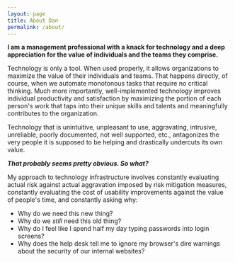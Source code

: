 ```yaml
---
layout: page
title: About Dan
permalink: /about/
---
```


**I am a management professional with a knack for technology and a deep appreciation for the value of individuals and the teams they comprise.**

Technology is only a tool. When used properly, it allows organizations to maximize the value of their individuals and teams. That happens directly, of course, when we automate monotonous tasks that require no critical thinking. Much more importantly, well-implemented technology improves individual productivity and satisfaction by maximizing the portion of each person's work that taps into their unique skills and talents and meaningfully contributes to the organization.

Technology that is unintuitive, unpleasant to use, aggravating, intrusive, unreliable, poorly documented, not well supported, etc., antagonizes the very people it is supposed to be helping and drastically undercuts its own value.

**_That probably seems pretty obvious. So what?_**

My approach to technology infrastructure involves constantly evaluating actual risk against actual aggravation imposed by risk mitigation measures, constantly evaluating the cost of usability improvements against the value of people's time, and constantly asking why:

- Why do we need this new thing?
- Why do we _still_ need this old thing?
- Why do I feel like I spend half my day typing passwords into login screens?
- Why does the help desk tell me to ignore my browser's dire warnings about the security of our internal websites?
